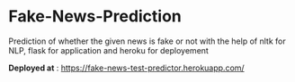 # Fake-News-Prediction
Prediction of whether the given news is fake or not with the help of nltk for NLP, flask for application and heroku for deployement

**Deployed at** : https://fake-news-test-predictor.herokuapp.com/
